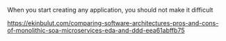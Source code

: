 When you start creating any application, you should not make it difficult

https://ekinbulut.com/comparing-software-architectures-pros-and-cons-of-monolithic-soa-microservices-eda-and-ddd-eea61abffb75